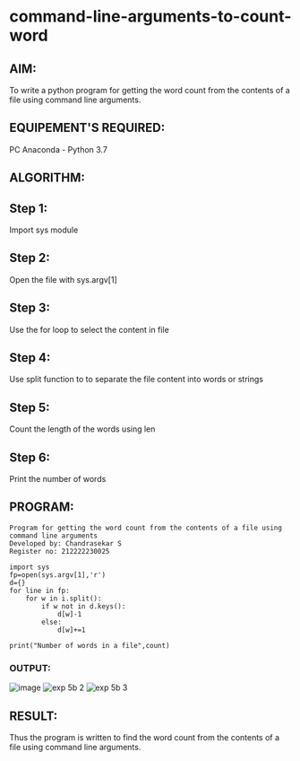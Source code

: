 # command-line-arguments-to-count-word
## AIM:
To write a python program for getting the word count from the contents of a file using command line arguments.
## EQUIPEMENT'S REQUIRED: 
PC
Anaconda - Python 3.7
## ALGORITHM: 
## Step 1:
Import sys module

## Step 2:
Open the file with sys.argv[1]

## Step 3:
Use the for loop to select the content in file

## Step 4:
Use split function to to separate the file content into words or strings

## Step 5:
Count the length of the words using len

## Step 6:
Print the number of words

## PROGRAM:
```
Program for getting the word count from the contents of a file using command line arguments
Developed by: Chandrasekar S
Register no: 212222230025
```
```
import sys
fp=open(sys.argv[1],'r')
d={}
for line in fp:
    for w in i.split():
        if w not in d.keys():
            d[w]-1
        else:
            d[w]+=1

print("Number of words in a file",count)
```

### OUTPUT:
![image](https://github.com/ChandrasekarS22008273/command-line-arguments-to-count-word/assets/119643845/f47194e4-e91b-48a5-b360-6456e7b7be4c)
![exp 5b 2](https://github.com/Safeeq-Fazil/command-line-arguments-to-count-word/assets/118680361/eae3274c-db7f-4a66-b5bf-e6b0c2fd525e)
![exp 5b 3](https://github.com/Safeeq-Fazil/command-line-arguments-to-count-word/assets/118680361/0de14d9f-08f3-4db3-8548-8b64e6eaf468)



## RESULT:
Thus the program is written to find the word count from the contents of a file using command line arguments.
